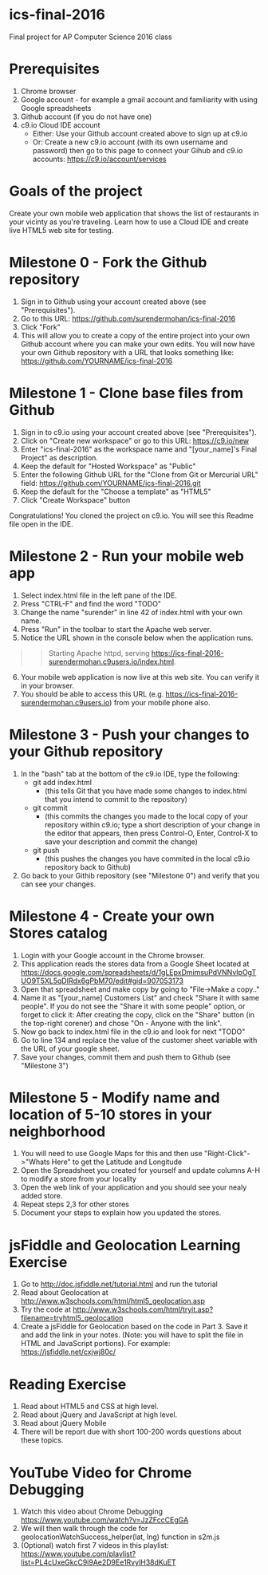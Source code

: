 # ics-final-2016
Final project for AP Computer Science 2016 class

# Prerequisites

1. Chrome browser
2. Google account - for example a gmail account and familiarity with using Google spreadsheets
2. Github account (if you do not have one) 
3. c9.io Cloud IDE account
   - Either: Use your Github account created above to sign up at c9.io
   - Or: Create a new c9.io account (with its own username and password) then go to this page to 
     connect your Gihub and c9.io accounts: https://c9.io/account/services

# Goals of the project
Create your own mobile web application that shows the list of restaurants in your vicinty as you're traveling. Learn how to use a Cloud IDE and create live HTML5 web site for testing.

# Milestone 0 - Fork the Github repository
1. Sign in to Github using your account created above (see "Prerequisites").
2. Go to this URL: https://github.com/surendermohan/ics-final-2016
3. Click "Fork"
4. This will allow you to create a copy of the entire project into your own Github account where you can make your own edits. 
   You will now have your own Github repository with a URL that looks something like:
   https://github.com/YOURNAME/ics-final-2016

# Milestone 1 - Clone base files from Github
1. Sign in to c9.io using your account created above (see "Prerequisites").
2. Click on "Create new workspace" or go to this URL: https://c9.io/new
3. Enter "ics-final-2016" as the workspace name and "[your_name]'s Final Project" as description.
4. Keep the default for "Hosted Workspace" as "Public"
4. Enter the following Github URL for the "Clone from Git or Mercurial URL" field: https://github.com/YOURNAME/ics-final-2016.git
5. Keep the default for the "Choose a template" as "HTML5"
6. Click "Create Workspace" button

Congratulations! You cloned the project on c9.io. You will see this Readme file open in the IDE.

# Milestone 2 - Run your mobile web app
1. Select index.html file in the left pane of the IDE.
2. Press "CTRL-F" and find the word "TODO" 
3. Change the name "surender" in line 42 of index.html with your own name.
4. Press "Run" in the toolbar to start the Apache web server.
5. Notice the URL shown in the console below when the application runs.
>> Starting Apache httpd, serving https://ics-final-2016-surendermohan.c9users.io/index.html.
6. Your mobile web application is now live at this web site. You can verify it in your browser.
7. You should be able to access this URL (e.g. https://ics-final-2016-surendermohan.c9users.io) from your mobile phone also.

# Milestone 3 - Push your changes to your Github repository
1. In the "bash" tab at the bottom of the c9.io IDE, type the following:
   - git add index.html
     - (this tells Git that you have made some changes to index.html that you intend 
        to commit to the repository)
   - git commit
     - (this commits the changes you made to the local copy of your repository within 
        c9.io; type a short description of your change in the editor that appears, then
        press Control-O, Enter, Control-X to save your description and commit the change)
   - git push
     - (this pushes the changes you have commited in the local c9.io repository back
        to Github)
2. Go back to your Githib repository (see "Milestone 0") and verify that you can see
   your changes.

# Milestone 4 - Create your own Stores catalog
1. Login with your Google account in the Chrome browser.
2. This application reads the stores data from a Google Sheet located at https://docs.google.com/spreadsheets/d/1gLEpxDmimsuPdVNNvIpOgTUO9T5XL5qDIRdx6gPbM70/edit#gid=907053173
3. Open that spreadsheet and make copy by going to "File->Make a copy.."
4. Name it as "[your_name] Customers List" and check "Share it with same people". If you do not see the "Share it with some people" option, or forget to click it: After creating the copy, click on the "Share" button (in the top-right corener) and chose "On - Anyone with the link".
5. Now go back to index.html file in the c9.io and look for next "TODO"
6. Go to line 134 and replace the value of the customer sheet variable with the URL of your google sheet.
7. Save your changes, commit them and push them to Github (see "Milestone 3")

# Milestone 5 - Modify name and location of 5-10 stores in your neighborhood
1. You will need to use Google Maps for this and then use "Right-Click"->"Whats Here" to get the Latitude and Longitude
2. Open the Spreadsheet you created for yourself and update columns A-H to modify a store from your locality
3. Open the web link of your application and you should see your nealy added store.
4. Repeat steps 2,3 for other stores
5. Document your steps to explain how you updated the stores.

# jsFiddle and Geolocation Learning Exercise
1. Go to http://doc.jsfiddle.net/tutorial.html and run the tutorial
2. Read about Geolocation at http://www.w3schools.com/html/html5_geolocation.asp
3. Try the code at http://www.w3schools.com/html/tryit.asp?filename=tryhtml5_geolocation
4. Create a jsFiddle for Geolocation based on the code in Part 3. Save it and add the link in your notes. (Note: you will have to split the file in HTML and JavaScript portions). For example: https://jsfiddle.net/cxjwj80c/

# Reading Exercise 
1. Read about HTML5 and CSS at high level.
2. Read about jQuery and JavaScript at high level.
3. Read about jQuery Mobile
4. There will be report due with short 100-200 words questions about these topics.

# YouTube Video for Chrome Debugging
1. Watch this video about Chrome Debugging https://www.youtube.com/watch?v=JzZFccCEgGA
2. We will then walk through the code for geolocationWatchSuccess_helper(lat, lng) function in s2m.js
3. (Optional) watch first 7 videos in this playlist: https://www.youtube.com/playlist?list=PL4cUxeGkcC9i9Ae2D9Ee1RvylH38dKuET 







